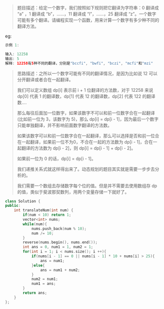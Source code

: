 > 题目描述：给定一个数字，我们按照如下规则把它翻译为字符串：0 翻译成 “a” ，1 翻译成 “b”，……，11 翻译成 “l”，……，25 翻译成 “z”。一个数字可能有多个翻译。请编程实现一个函数，用来计算一个数字有多少种不同的翻译方法。
>

eg:

```java
示例 1:

输入: 12258
输出: 5
解释: 12258有5种不同的翻译，分别是"bccfi", "bwfi", "bczi", "mcfi"和"mzi"
```

> 思路描述：之所以一个数字可能有不同的翻译情况，是因为比如说 12 可以分开翻译或者合在一起翻译。
>
> 我们可以定义数组 dp[i] 表示前 i + 1 位翻译的方法数，对于 12258 来说 dp[0] 代表 1 的翻译数，dp[1] 代表 12 的翻译数，dp[2] 代表 122 的翻译数....
>
> 那么每往后面加一位数字，如果该数字不可以和前一位数字合在一起翻译(比如前一位为 3，该数字为 5)，那么 dp[i] = dp[i - 1]，因为最后一个数字只能单独翻译，并不影响前面数字翻译的方法数。
>
> 如果该数字可以和前一位数字合在一起翻译，那么可以选择是否和前一位合在一起翻译，如果前一位不为0，不合在一起的方法数为 dp[i - 1]，合在一起翻译的方法数为 dp[i - 2]，则 dp[i] = dp[i - 1] + dp[i - 2]。
>
> 如果前一位为 0 的话，dp[i] = dp[i - 1]。
>
> 我们递推关系式就这样得出来了。动态规划的题目其实就是需要一步步去分析的。
>
> 我们需要一个数组去存储数字每个位的值。但是并不需要去使用数组存 dp 的值，类似于斐波那契数列，用两个变量存储一下就好了。

```C++
class Solution {
public:
    int translateNum(int num) {
        if(num < 10) return 1;
        vector<int> nums;
        while(num){
            nums.push_back(num % 10);
            num /= 10;
        }
        reverse(nums.begin(), nums.end());
        int ans = 0, num1 = 1, num2 = 1;
        for(int i = 1; i < nums.size(); i ++){
            if(nums[i - 1] == 0 || nums[i - 1] * 10 + nums[i] > 25){
                ans = num1;   
            }else{
                ans = num1 + num2;
            }
            num2 = num1;
            num1 = ans;
        }
        return ans;
    }
};
```

